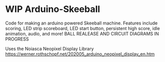 # WIP Arduino-Skeeball
Code for making an arduino powered Skeeball machine. Features include scoring, LED strip scoreboard, LED start button, persistent high score, idle animation, audio, and more!
BALL REALEASE AND CIRCUIT DIAGRAMS IN PROGRESS

Uses the Noiasca Neopixel Display Library https://werner.rothschopf.net/202005_arduino_neopixel_display_en.htm

